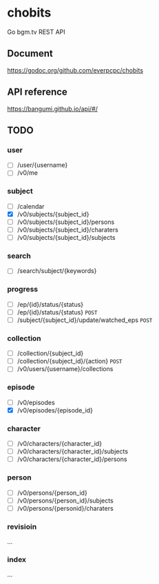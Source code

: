 # chobits
Go bgm.tv REST API

## Document
https://godoc.org/github.com/everpcpc/chobits

## API reference
https://bangumi.github.io/api/#/

## TODO

### user
- [ ] /user/{username}
- [ ] /v0/me

### subject
- [ ] /calendar
- [x] /v0/subjects/{subject_id}
- [ ] /v0/subjects/{subject_id}/persons
- [ ] /v0/subjects/{subject_id}/charaters
- [ ] /v0/subjects/{subject_id}/subjects

### search
- [ ] /search/subject/{keywords}

### progress
- [ ] /ep/{id}/status/{status}
- [ ] /ep/{id}/status/{status} `POST`
- [ ] /subject/{subject_id}/update/watched_eps `POST`

### collection
- [ ] /collection/{subject_id}
- [ ] /collection/{subject_id}/{action} `POST`
- [ ] /v0/users/{username}/collections

### episode
- [ ] /v0/episodes
- [x] /v0/episodes/{episode_id}

### character
- [ ] /v0/characters/{character_id}
- [ ] /v0/characters/{character_id}/subjects
- [ ] /v0/characters/{character_id}/persons

### person
- [ ] /v0/persons/{person_id}
- [ ] /v0/persons/{person_id}/subjects
- [ ] /v0/persons/{personid}/charaters

### revisioin
...

### index
...
